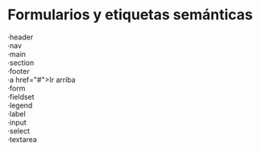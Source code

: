 # Formularios y etiquetas semánticas

·header <br>
·nav <br>
·main <br>
·section <br>
·footer <br>
·a href="#">Ir arriba <br>
·form <br>
·fieldset <br>
·legend <br>
·label <br>
·input <br>
·select <br>
·textarea

